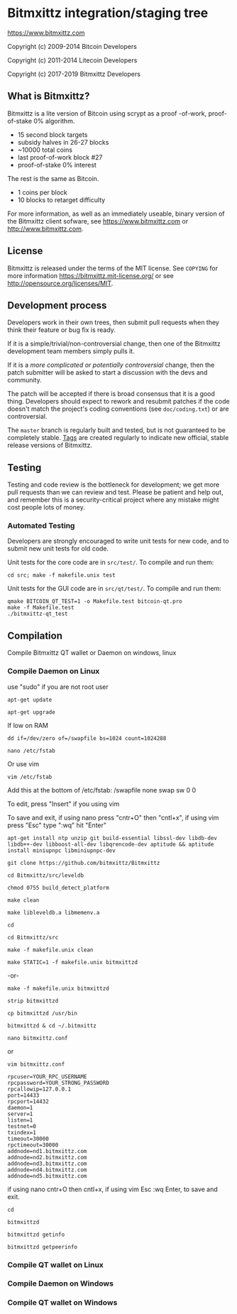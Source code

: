 Bitmxittz integration/staging tree
================================

https://www.bitmxittz.com

Copyright (c) 2009-2014 Bitcoin Developers

Copyright (c) 2011-2014 Litecoin Developers

Copyright (c) 2017-2019 Bitmxittz Developers

What is Bitmxittz?
----------------

Bitmxittz is a lite version of Bitcoin using scrypt as a proof -of-work, proof-of-stake 0% algorithm.
 - 15 second block targets
 - subsidy halves in 26-27 blocks
 - ~10000 total coins
 - last proof-of-work block #27
 - proof-of-stake 0% interest

The rest is the same as Bitcoin.
 - 1 coins per block
 - 10 blocks to retarget difficulty

For more information, as well as an immediately useable, binary version of
the Bitmxittz client sofware, see https://www.bitmxittz.com or http://www.bitmxittz.com.

License
-------

Bitmxittz is released under the terms of the MIT license. See `COPYING` for more
information https://bitmxittz.mit-license.org/ or see http://opensource.org/licenses/MIT.

Development process
-------------------

Developers work in their own trees, then submit pull requests when they think
their feature or bug fix is ready.

If it is a simple/trivial/non-controversial change, then one of the Bitmxittz
development team members simply pulls it.

If it is a *more complicated or potentially controversial* change, then the patch
submitter will be asked to start a discussion with the devs and community.

The patch will be accepted if there is broad consensus that it is a good thing.
Developers should expect to rework and resubmit patches if the code doesn't
match the project's coding conventions (see `doc/coding.txt`) or are
controversial.

The `master` branch is regularly built and tested, but is not guaranteed to be
completely stable. [Tags](https://github.com/bitmxittz-project/bitmxittz/tags) are created
regularly to indicate new official, stable release versions of Bitmxittz.

Testing
-------

Testing and code review is the bottleneck for development; we get more pull
requests than we can review and test. Please be patient and help out, and
remember this is a security-critical project where any mistake might cost people
lots of money.

### Automated Testing

Developers are strongly encouraged to write unit tests for new code, and to
submit new unit tests for old code.

Unit tests for the core code are in `src/test/`. To compile and run them:

    cd src; make -f makefile.unix test

Unit tests for the GUI code are in `src/qt/test/`. To compile and run them:

    qmake BITCOIN_QT_TEST=1 -o Makefile.test bitcoin-qt.pro
    make -f Makefile.test
    ./bitmxittz-qt_test


Compilation
-----------

Compile Bitmxittz QT wallet or Daemon on windows, linux

### Compile Daemon on Linux

use "sudo" if you are not root user

    apt-get update

    apt-get upgrade

If low on RAM

    dd if=/dev/zero of=/swapfile bs=1024 count=1024288

    nano /etc/fstab
    
Or use vim

    vim /etc/fstab

Add this at the bottom of /etc/fstab: /swapfile none swap sw 0 0

To edit, press "Insert" if you using vim

To save and exit, if using nano press "cntr+O" then "cntl+x", if using vim press "Esc" type ":wq" hit "Enter"

    apt-get install ntp unzip git build-essential libssl-dev libdb-dev libdb++-dev libboost-all-dev libqrencode-dev aptitude && aptitude install miniupnpc libminiupnpc-dev

    git clone https://github.com/bitmxittz/Bitmxittz

    cd Bitmxittz/src/leveldb

    chmod 0755 build_detect_platform

    make clean

    make libleveldb.a libmemenv.a

    cd

    cd Bitmxittz/src

    make -f makefile.unix clean

    make STATIC=1 -f makefile.unix bitmxittzd  

-or-  

    make -f makefile.unix bitmxittzd

    strip bitmxittzd

    cp bitmxittzd /usr/bin

    bitmxittzd & cd ~/.bitmxittz

    nano bitmxittz.conf 

or 

    vim bitmxittz.conf

    rpcuser=YOUR_RPC_USERNAME
    rpcpassword=YOUR_STRONG_PASSWORD
    rpcallowip=127.0.0.1
    port=14433
    rpcport=14432
    daemon=1
    server=1
    listen=1
    testnet=0
    txindex=1
    timeout=30000
    rpctimeout=30000
    addnode=nd1.bitmxittz.com
    addnode=nd2.bitmxittz.com
    addnode=nd3.bitmxittz.com
    addnode=nd4.bitmxittz.com
    addnode=nd5.bitmxittz.com

if using nano cntr+O then cntl+x, if using vim Esc :wq Enter, to save and exit.

    cd

    bitmxittzd

    bitmxittzd getinfo

    bitmxittzd getpeerinfo


### Compile QT wallet on Linux


### Compile Daemon on Windows


### Compile QT wallet on Windows
